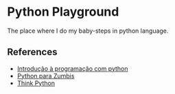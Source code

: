 # Python Playground
The place where I do my baby-steps in python language.

## References

* [Introdução à programação com python](references/intro-prog-python)
* [Python para Zumbis](references/python-zumbis)
* [Think Python](references/think-python)
